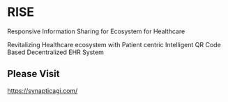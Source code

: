 # RISE
Responsive Information Sharing for Ecosystem for Healthcare

Revitalizing Healthcare ecosystem with Patient centric Intelligent QR Code Based
Decentralized EHR System

## Please Visit
https://synapticagi.com/ 
